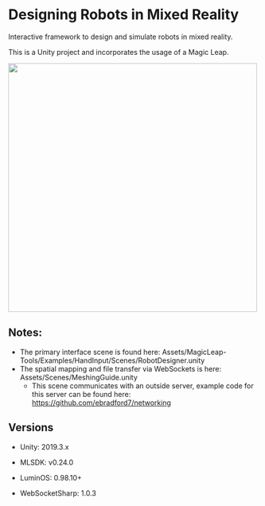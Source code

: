 # Designing Robots in Mixed Reality

Interactive framework to design and simulate robots in mixed reality.

This is a Unity project and incorporates the usage of a Magic Leap.

<img src="https://github.com/ebradford7/designing-robots-in-mixed-reality/blob/main/framework.JPEG" align="center" width="500">

## Notes:

* The primary interface scene is found here: Assets/MagicLeap-Tools/Examples/HandInput/Scenes/RobotDesigner.unity
* The spatial mapping and file transfer via WebSockets is here: Assets/Scenes/MeshingGuide.unity
  * This scene communicates with an outside server, example code for this server can be found here: https://github.com/ebradford7/networking


## Versions

* Unity: 2019.3.x

* MLSDK: v0.24.0

* LuminOS: 0.98.10+

* WebSocketSharp: 1.0.3
